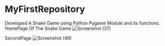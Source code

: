 # MyFirstRepository
Developed A Snake Game using Python Pygame Module and its functions.
HomePage Of The Snake Game
![Screenshot (37)](https://user-images.githubusercontent.com/64455541/100498412-02f73200-3188-11eb-826a-7890c8ba57bf.png)

SecondPage 
![Screenshot (40)](https://user-images.githubusercontent.com/64455541/100498442-4782cd80-3188-11eb-9543-a8b90f794dc1.png)

